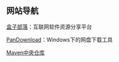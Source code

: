 ## 网站导航
[盒子部落](https://www.hezibuluo.com/)：互联网软件资源分享平台

[PanDownload](http://pandownload.com/)：Windows下的网盘下载工具

<a target="_blank" href="<https://mvnrepository.com/>">Maven中央仓库</a>


